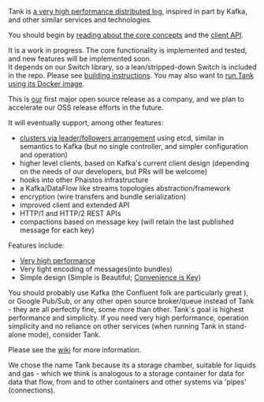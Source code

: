 Tank is [a very high performance distributed log](https://github.com/phaistos-networks/TANK/wiki/Why-Tank-and-Tank-vs-X), inspired in part by Kafka, and other similar services and technologies.

You should begin by [reading about the core concepts](https://github.com/phaistos-networks/TANK/wiki/Core-Concepts) and the [client API](https://github.com/phaistos-networks/TANK/wiki/Client-API).

It is a work in progress. The core functionality is implemented and tested, and new features will be implemented soon.  
It depends on our Switch library, so a lean/stripped-down Switch is included in the repo. 
Please see [building instructions](https://github.com/phaistos-networks/TANK/wiki/Building-Tank). You may also want to [run Tank using its Docker image](https://github.com/phaistos-networks/TANK/wiki/Docker).

This is [our](http://phaistosnetworks.gr/) first major open source release as a company, and we plan to accelerate our OSS release efforts in the future.

It will eventually support, among other features:
- [clusters via leader/followers arrangement](https://github.com/phaistos-networks/TANK/wiki/Operation-Modes) using etcd, similar in semantics to Kafka (but no single controller, and simpler configuration and operation)
- higher level clients, based on Kafka's current client design (depending on the needs of our developers, but PRs will be welcome)
- hooks into other Phaistos infrastructure
- a Kafka/DataFlow like streams topologies abstraction/framework
- encryption (wire transfers and bundle serialization)
- improved client and extended API
- HTTP/1 and HTTP/2 REST APIs
- compactions based on message key (will retain the last published message for each key)

Features include:
- [Very high performance](https://github.com/phaistos-networks/TANK/wiki/Why-Tank-and-Tank-vs-X)
- Very tight encoding of messages(into bundles)
- Simple design (Simple is Beautiful; [Convenience is Key](https://medium.com/@markpapadakis/convenience-is-key-2aad97d531cd#.47eyjv6xt))
 
You should probably use Kafka (the Confluent folk are particularly great ), or Google Pub/Sub, or any other open source broker/queue instead of Tank - they are all perfectly fine, some more than other. 
Tank's goal is highest performance and simplicity. If you need very high performance, operation simplicity and no reliance on other services (when running Tank in stand-alone mode), consider Tank.

Please see the [wiki](https://github.com/phaistos-networks/TANK/wiki) for more information.

We chose the name Tank because its a storage chamber, suitable for liquids and gas - which we think is analogous to a storage container for data for data that flow, from and to other containers and other systems via 'pipes' (connections).
